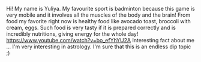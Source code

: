 Hi! My name is Yuliya. 
My favourite sport is badminton because this game is very mobile and it involves all the muscles of the body and the brain!
From food my favorite right now is healthy food like avocado toast, broccoli with cream, eggs. Such food is very tasty if it is prepared correctly and is incredibly nutritions, giving energy for the whole day!
https://www.youtube.com/watch?v=bo_efYhYU2A
Interesting fact about me ... I'm very interesting in astrology. I'm sure that this is an endless dip topic ;)